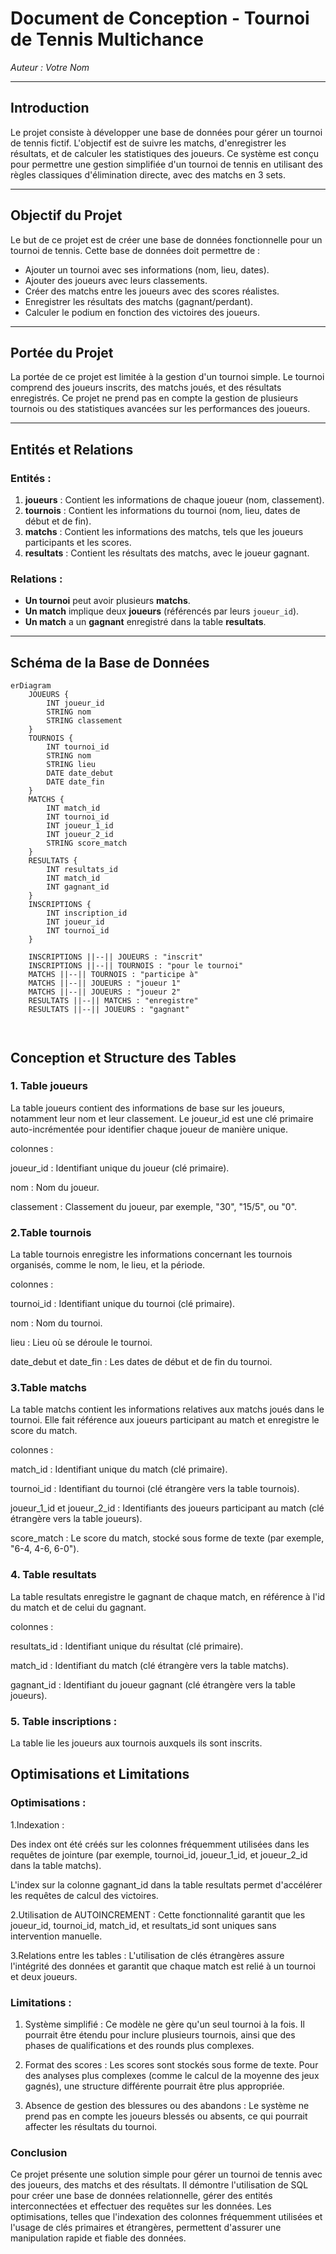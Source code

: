 
# Document de Conception - Tournoi de Tennis Multichance

*Auteur : Votre Nom*

---

## Introduction

Le projet consiste à développer une base de données pour gérer un tournoi de tennis fictif. L'objectif est de suivre les matchs, d'enregistrer les résultats, et de calculer les statistiques des joueurs. Ce système est conçu pour permettre une gestion simplifiée d'un tournoi de tennis en utilisant des règles classiques d'élimination directe, avec des matchs en 3 sets.

---

## Objectif du Projet

Le but de ce projet est de créer une base de données fonctionnelle pour un tournoi de tennis. Cette base de données doit permettre de :

- Ajouter un tournoi avec ses informations (nom, lieu, dates).
- Ajouter des joueurs avec leurs classements.
- Créer des matchs entre les joueurs avec des scores réalistes.
- Enregistrer les résultats des matchs (gagnant/perdant).
- Calculer le podium en fonction des victoires des joueurs.

---

## Portée du Projet

La portée de ce projet est limitée à la gestion d'un tournoi simple. Le tournoi comprend des joueurs inscrits, des matchs joués, et des résultats enregistrés. Ce projet ne prend pas en compte la gestion de plusieurs tournois ou des statistiques avancées sur les performances des joueurs.

---

## Entités et Relations

### Entités :
1. **joueurs** : Contient les informations de chaque joueur (nom, classement).
2. **tournois** : Contient les informations du tournoi (nom, lieu, dates de début et de fin).
3. **matchs** : Contient les informations des matchs, tels que les joueurs participants et les scores.
4. **resultats** : Contient les résultats des matchs, avec le joueur gagnant.

### Relations :
- **Un tournoi** peut avoir plusieurs **matchs**.
- **Un match** implique deux **joueurs** (référencés par leurs `joueur_id`).
- **Un match** a un **gagnant** enregistré dans la table **resultats**.

---

## Schéma de la Base de Données

```mermaid
erDiagram
    JOUEURS {
        INT joueur_id
        STRING nom
        STRING classement
    }
    TOURNOIS {
        INT tournoi_id
        STRING nom
        STRING lieu
        DATE date_debut
        DATE date_fin
    }
    MATCHS {
        INT match_id
        INT tournoi_id
        INT joueur_1_id
        INT joueur_2_id
        STRING score_match
    }
    RESULTATS {
        INT resultats_id
        INT match_id
        INT gagnant_id
    }
    INSCRIPTIONS {
        INT inscription_id
        INT joueur_id
        INT tournoi_id
    }
    
    INSCRIPTIONS ||--|| JOUEURS : "inscrit"
    INSCRIPTIONS ||--|| TOURNOIS : "pour le tournoi"
    MATCHS ||--|| TOURNOIS : "participe à"
    MATCHS ||--|| JOUEURS : "joueur 1"
    MATCHS ||--|| JOUEURS : "joueur 2"
    RESULTATS ||--|| MATCHS : "enregistre"
    RESULTATS ||--|| JOUEURS : "gagnant"

    
```
## Conception et Structure des Tables

### 1. Table joueurs

La table joueurs contient des informations de base sur les joueurs, notamment leur nom et leur classement. Le joueur_id est une clé primaire auto-incrémentée pour identifier chaque joueur de manière unique.

colonnes :

joueur_id : Identifiant unique du joueur (clé primaire).

nom : Nom du joueur.

classement : Classement du joueur, par exemple, "30", "15/5", ou "0".

### 2.Table tournois

La table tournois enregistre les informations concernant les tournois organisés, comme le nom, le lieu, et la période.

colonnes :

tournoi_id : Identifiant unique du tournoi (clé primaire).

nom : Nom du tournoi.

lieu : Lieu où se déroule le tournoi.

date_debut et date_fin : Les dates de début et de fin du tournoi.

### 3.Table matchs

La table matchs contient les informations relatives aux matchs joués dans le tournoi. Elle fait référence aux joueurs participant au match et enregistre le score du match.

colonnes :

match_id : Identifiant unique du match (clé primaire).

tournoi_id : Identifiant du tournoi (clé étrangère vers la table tournois).

joueur_1_id et joueur_2_id : Identifiants des joueurs participant au match (clé étrangère vers la table joueurs).

score_match : Le score du match, stocké sous forme de texte (par exemple, "6-4, 4-6, 6-0").

### 4. Table resultats

La table resultats enregistre le gagnant de chaque match, en référence à l'id du match et de celui du gagnant.

colonnes :

resultats_id : Identifiant unique du résultat (clé primaire).

match_id : Identifiant du match (clé étrangère vers la table matchs).

gagnant_id : Identifiant du joueur gagnant (clé étrangère vers la table joueurs).

### 5. Table inscriptions : 

La table lie les joueurs aux tournois auxquels ils sont inscrits.


## Optimisations et Limitations
### Optimisations :
1.Indexation :

Des index ont été créés sur les colonnes fréquemment utilisées dans les requêtes de jointure (par exemple, tournoi_id, joueur_1_id, et joueur_2_id dans la table matchs).

L'index sur la colonne gagnant_id dans la table resultats permet d'accélérer les requêtes de calcul des victoires.

2.Utilisation de AUTOINCREMENT : Cette fonctionnalité garantit que les joueur_id, tournoi_id, match_id, et resultats_id sont uniques sans intervention manuelle.

3.Relations entre les tables : L'utilisation de clés étrangères assure l'intégrité des données et garantit que chaque match est relié à un tournoi et deux joueurs.

### Limitations :
1. Système simplifié : Ce modèle ne gère qu'un seul tournoi à la fois. Il pourrait être étendu pour inclure plusieurs tournois, ainsi que des phases de qualifications et des rounds plus complexes.

2. Format des scores : Les scores sont stockés sous forme de texte. Pour des analyses plus complexes (comme le calcul de la moyenne des jeux gagnés), une structure différente pourrait être plus appropriée.

3. Absence de gestion des blessures ou des abandons : Le système ne prend pas en compte les joueurs blessés ou absents, ce qui pourrait affecter les résultats du tournoi.

### Conclusion 

Ce projet présente une solution simple pour gérer un tournoi de tennis avec des joueurs, des matchs et des résultats. Il démontre l'utilisation de SQL pour créer une base de données relationnelle, gérer des entités interconnectées et effectuer des requêtes sur les données. Les optimisations, telles que l'indexation des colonnes fréquemment utilisées et l'usage de clés primaires et étrangères, permettent d'assurer une manipulation rapide et fiable des données.
